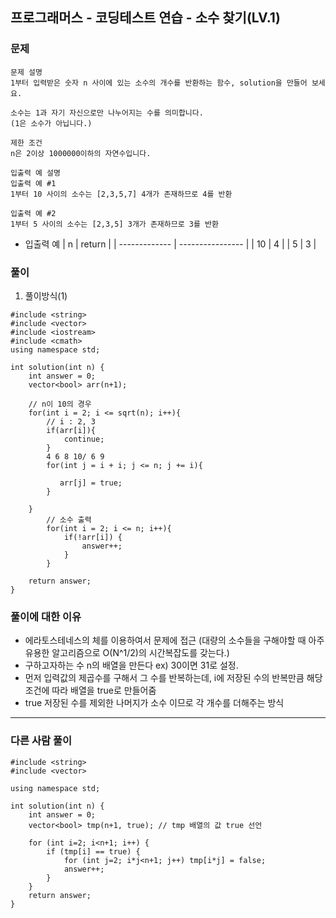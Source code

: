 ## 프로그래머스 - 코딩테스트 연습 - 소수 찾기(LV.1)

### 문제

```
문제 설명
1부터 입력받은 숫자 n 사이에 있는 소수의 개수를 반환하는 함수, solution을 만들어 보세요.

소수는 1과 자기 자신으로만 나누어지는 수를 의미합니다.
(1은 소수가 아닙니다.)

제한 조건
n은 2이상 1000000이하의 자연수입니다.

입출력 예 설명
입출력 예 #1
1부터 10 사이의 소수는 [2,3,5,7] 4개가 존재하므로 4를 반환

입출력 예 #2
1부터 5 사이의 소수는 [2,3,5] 3개가 존재하므로 3를 반환

```

- 입출력 예
  | n | return |
  | ------------- | ---------------- |
  | 10 | 4 |
  | 5  | 3 |

### 풀이

1. 풀이방식(1)

```
#include <string>
#include <vector>
#include <iostream>
#include <cmath>
using namespace std;

int solution(int n) {
    int answer = 0;
    vector<bool> arr(n+1);
    
    // n이 10의 경우
    for(int i = 2; i <= sqrt(n); i++){
        // i : 2, 3
        if(arr[i]){
            continue;  
        }
        4 6 8 10/ 6 9  
        for(int j = i + i; j <= n; j += i){
            
           arr[j] = true; 
        }
           
    }
        // 소수 출력 
        for(int i = 2; i <= n; i++){
            if(!arr[i]) {
                answer++;    
            }
        }
	    
    return answer;
}
```

### 풀이에 대한 이유

- 에라토스테네스의 체를 이용하여서 문제에 접근 (대량의 소수들을 구해야할 때 아주 유용한 알고리즘으로 O(N^1/2)의 시간복잡도를 갖는다.) 
- 구하고자하는 수 n의 배열을 만든다 ex) 30이면 31로 설정.
- 먼저 입력값의 제곱수를 구해서 그 수를 반복하는데, i에 저장된 수의 반복만큼 해당 조건에 따라 배열을 true로 만들어줌
- true 저장된 수를 제외한 나머지가 소수 이므로 각 개수를 더해주는 방식

<hr/>

### 다른 사람 풀이

```
#include <string>
#include <vector>

using namespace std;

int solution(int n) {
    int answer = 0;
    vector<bool> tmp(n+1, true); // tmp 배열의 값 true 선언

    for (int i=2; i<n+1; i++) {
        if (tmp[i] == true) {
            for (int j=2; i*j<n+1; j++) tmp[i*j] = false;
            answer++;
        }
    }
    return answer;
}
```